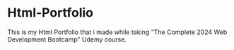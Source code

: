 # Html-Portfolio
This is my Html Portfolio that i made while taking "The Complete 2024 Web Development Bootcamp" Udemy course.
